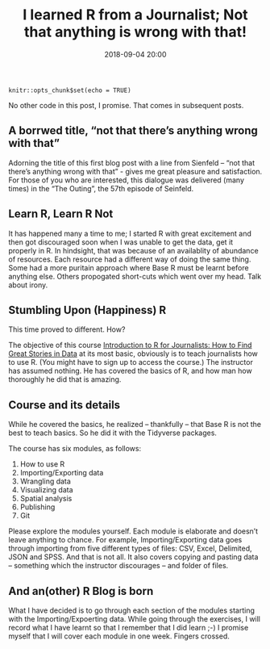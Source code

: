 ﻿---
title: "I learned R from a Journalist; Not that anything is wrong with that!"
layout: post
date: 2018-09-04 20:00
tag:
- Learning R
- Beginner
- Motivation
- Analytics
blog: true
star: false
---


```
knitr::opts_chunk$set(echo = TRUE)
```
No other code in this post, I promise. That comes in subsequent posts.


## A borrwed title, “not that there’s anything wrong with that”

Adorning the title of this first blog post with a line from Sienfeld – “not that there’s anything wrong with that” - gives me great pleasure and satisfaction. For those of you who are interested, this dialogue was delivered (many times) in the “The Outing”, the 57th episode of Seinfeld.


## Learn R, Learn R Not

It has happened many a time to me; I started R with great excitement and then got discouraged soon when I was unable to get the data, get it properly in R. In hindsight, that was because of an availablity of abundance of resources. Each resource had a different way of doing the same thing. Some had a more puritain approach where Base R must be learnt before anything else. Others propogated short-cuts which went over my head. Talk about irony.


## Stumbling Upon (Happiness) R

This time proved to different. How?

The objective of this course [Introduction to R for Journalists: How to Find Great Stories in Data](https://journalismcourses.org/RC0818.html) at its most basic, obviously is to teach journalists how to use R. (You might have to sign up to access the course.) The instructor has assumed nothing. He has covered the basics of R, and how man how thoroughly he did that is amazing.


## Course and its details

While he covered the basics, he realized – thankfully – that Base R is not the best to teach basics. So he did it with the Tidyverse packages.

The course has six modules, as follows:

1. How to use R
2. Importing/Exporting data
3. Wrangling data
4. Visualizing data
5. Spatial analysis
6. Publishing
7. Git

Please explore the modules yourself. Each module is elaborate and doesn’t leave anything to chance. For example, Importing/Exporting data goes through importing from five different types of files: CSV, Excel, Delimited, JSON and SPSS. And that is not all. It also covers copying and pasting data – something which the instructor discourages – and folder of files.


## And an(other) R Blog is born

What I have decided is to go through each section of the modules starting with the Importing/Expoerting data. While going through the exercises, I will record what I have learnt so that I remember that I did learn ;-) I promise myself that I will cover each module in one week. Fingers crossed.